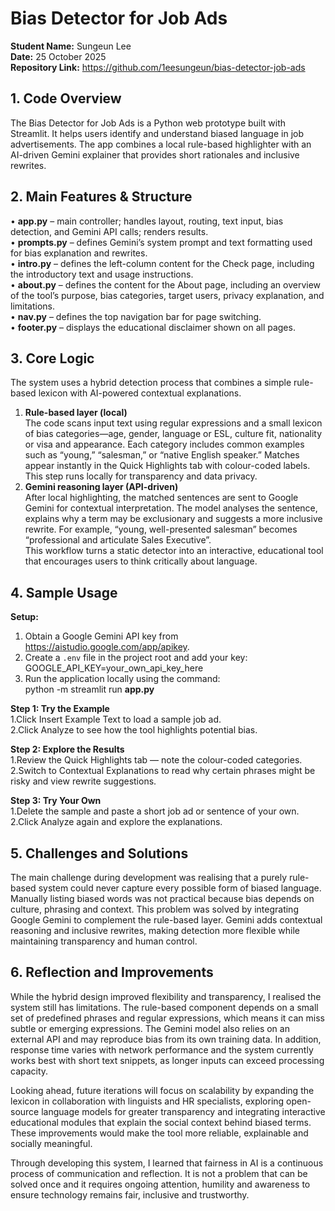 # Bias Detector for Job Ads  
**Student Name:** Sungeun Lee  
**Date:** 25 October 2025  
**Repository Link:** https://github.com/1eesungeun/bias-detector-job-ads

## 1. Code Overview  
The Bias Detector for Job Ads is a Python web prototype built with Streamlit. It helps users identify and understand biased language in job advertisements. The app combines a local rule-based highlighter with an AI-driven Gemini explainer that provides short rationales and inclusive rewrites.

## 2. Main Features & Structure  
• **app.py** – main controller; handles layout, routing, text input, bias detection, and Gemini API calls; renders results.  
• **prompts.py** – defines Gemini’s system prompt and text formatting used for bias explanation and rewrites.  
• **intro.py** – defines the left-column content for the Check page, including the introductory text and usage instructions.  
• **about.py** – defines the content for the About page, including an overview of the tool’s purpose, bias categories, target users, privacy explanation, and limitations.  
• **nav.py** – defines the top navigation bar for page switching.  
• **footer.py** – displays the educational disclaimer shown on all pages.

## 3. Core Logic  
The system uses a hybrid detection process that combines a simple rule-based lexicon with AI-powered contextual explanations.  
1) **Rule-based layer (local)**  
The code scans input text using regular expressions and a small lexicon of bias categories—age, gender, language or ESL, culture fit, nationality or visa and appearance. Each category includes common examples such as “young,” “salesman,” or “native English speaker.” Matches appear instantly in the Quick Highlights tab with colour-coded labels. This step runs locally for transparency and data privacy.  
2) **Gemini reasoning layer (API-driven)**  
After local highlighting, the matched sentences are sent to Google Gemini for contextual interpretation. The model analyses the sentence, explains why a term may be exclusionary and suggests a more inclusive rewrite. For example, “young, well-presented salesman” becomes “professional and articulate Sales Executive”.  
This workflow turns a static detector into an interactive, educational tool that encourages users to think critically about language.

## 4. Sample Usage  
**Setup:**  
   1. Obtain a Google Gemini API key from https://aistudio.google.com/app/apikey.  
   2. Create a `.env` file in the project root and add your key:  
      GOOGLE_API_KEY=your_own_api_key_here  
   3. Run the application locally using the command:  
      python -m streamlit run **app.py**

**Step 1: Try the Example**  
   1.Click Insert Example Text to load a sample job ad.  
   2.Click Analyze to see how the tool highlights potential bias.

**Step 2: Explore the Results**  
   1.Review the Quick Highlights tab — note the colour-coded categories.  
   2.Switch to Contextual Explanations to read why certain phrases might be risky and view rewrite suggestions.

**Step 3: Try Your Own**  
   1.Delete the sample and paste a short job ad or sentence of your own.  
   2.Click Analyze again and explore the explanations.  

## 5. Challenges and Solutions  
The main challenge during development was realising that a purely rule-based system could never capture every possible form of biased language. Manually listing biased words was not practical because bias depends on culture, phrasing and context. This problem was solved by integrating Google Gemini to complement the rule-based layer. Gemini adds contextual reasoning and inclusive rewrites, making detection more flexible while maintaining transparency and human control.

## 6. Reflection and Improvements  
While the hybrid design improved flexibility and transparency, I realised the system still has limitations. The rule-based component depends on a small set of predefined phrases and regular expressions, which means it can miss subtle or emerging expressions. The Gemini model also relies on an external API and may reproduce bias from its own training data. In addition, response time varies with network performance and the system currently works best with short text snippets, as longer inputs can exceed processing capacity.

Looking ahead, future iterations will focus on scalability by expanding the lexicon in collaboration with linguists and HR specialists, exploring open-source language models for greater transparency and integrating interactive educational modules that explain the social context behind biased terms. These improvements would make the tool more reliable, explainable and socially meaningful.

Through developing this system, I learned that fairness in AI is a continuous process of communication and reflection. It is not a problem that can be solved once and it requires ongoing attention, humility and awareness to ensure technology remains fair, inclusive and trustworthy.

